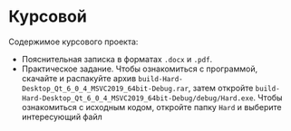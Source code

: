 # Курсовой 

Содержимое курсового проекта:
+ Пояснительная записка в форматах `.docx` и `.pdf`.
+ Практическое задание. Чтобы ознакомиться с программой, скачайте и распакуйте архив `build-Hard-Desktop_Qt_6_0_4_MSVC2019_64bit-Debug.rar`, затем откройте `build-Hard-Desktop_Qt_6_0_4_MSVC2019_64bit-Debug/debug/Hard.exe`. Чтобы ознакомиться с исходным кодом, откройте папку `Hard` и выберите интересующий файл

